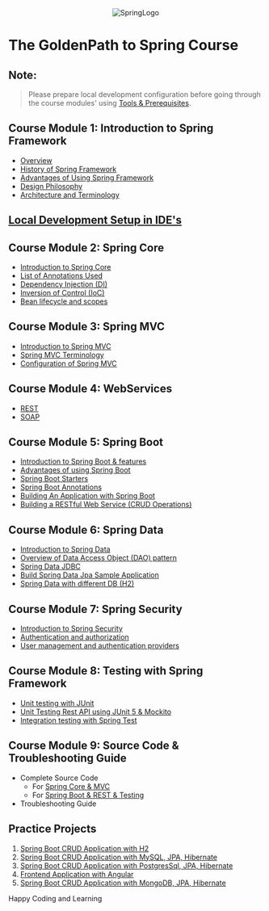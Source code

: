 <div align="center">
<img src="./images/SpringLogo.png" alt="SpringLogo">
</div>

# The GoldenPath to Spring Course

## Note:
> Please prepare local development configuration before going through the course modules' using [Tools & Prerequisites](ToolsForTheCourse.md). 

## Course Module 1: Introduction to Spring Framework
* [Overview](./coursemodule1/IntroductionToSpringFramework.md)
* [History of Spring Framework](./coursemodule1/HistoryOfSpringFramework.md)
* [Advantages of Using Spring Framework](./coursemodule1/AdvantagesOfSpringFramework.md)
* [Design Philosophy](./coursemodule1/DesignPhilosophy.md)
* [Architecture and Terminology](./coursemodule1/ArchitectureAndTerminology.md)

## [Local Development Setup in IDE's](LocalDevelopmentSteps.md) 

## Course Module 2: Spring Core
* [Introduction to Spring Core](./coursemodule2/IntroductionToSpringCore.md)
* [List of Annotations Used](./ListOfAnnotations.md)
* [Dependency Injection (DI)](./coursemodule2/DependencyInjection.md)
* [Inversion of Control (IoC)](./coursemodule2/InversionOfControl.md)
* [Bean lifecycle and scopes](./coursemodule2/BeanLifeCycleAndScopes.md)

## Course Module 3: Spring MVC
* [Introduction to Spring MVC](./coursemodule3/IntroductionToSpringMVC.md)
* [Spring MVC Terminology](./coursemodule3/SpringMVCTerminology.md)
* [Configuration of Spring MVC](./coursemodule3/ConfigureSpringMVC.md)

## Course Module 4: WebServices
* [REST](./coursemodule4/RESTArchitecture.md)
* [SOAP](./coursemodule4/SOAPArchitecture.md)

## Course Module 5: Spring Boot
* [Introduction to Spring Boot & features](./coursemodule5/IntroductionToSpringBoot.md)
* [Advantages of using Spring Boot](./coursemodule5/AdvantagesOfSpringBoot.md)
* [Spring Boot Starters](./coursemodule5/SpringBootStarters.md)
* [Spring Boot Annotations](./coursemodule5/SpringBootAnnotations.md)
* [Building An Application with Spring Boot](./coursemodule5/BuildingApplicationWithSpringBoot.md)
* [Building a RESTful Web Service (CRUD Operations)](./coursemodule5/BuildRestfulWebServiceInSpringBoot.md)


## Course Module 6: Spring Data
* [Introduction to Spring Data](./coursemodule6/IntroductionToSpringData.md)
* [Overview of Data Access Object (DAO) pattern](./coursemodule6/DataAccessObjectPattern.md)
* [Spring Data JDBC](./coursemodule6/SpringJDBC.md)
* [Build Spring Data Jpa Sample Application](./coursemodule6/BuildSpringDataJpaApp.md)
* [Spring Data with different DB (H2)](./coursemodule6/SpringDataJpaWithH2.md)

## Course Module 7: Spring Security
* [Introduction to Spring Security](./coursemodule7/IntroductionToSpringSecurity.md)
* [Authentication and authorization](./coursemodule7/SpringSecurityAuthentication.md)
* [User management and authentication providers](./coursemodule7/UserManagementAndAuthenticationProvdier.md)

## Course Module 8: Testing with Spring Framework
* [Unit testing with JUnit](./coursemodule8/UnitTestingWithJunit.md)
* [Unit Testing Rest API using JUnit 5 & Mockito](./coursemodule8/UnitTestingRestAPIUsingJUnit5.md)
* [Integration testing with Spring Test](./coursemodule8/IntegratingTestExample.md)

## Course Module 9: Source Code & Troubleshooting Guide
* Complete Source Code
   * For [Spring Core & MVC](./learn-spring)
   * For [Spring Boot & REST & Testing](https://github.com/bsmahi/learn-spring-boot/tree/master) 
* Troubleshooting Guide

## Practice Projects 
1. [Spring Boot CRUD Application with H2](https://github.com/bsmahi/spring-boot-app-with-h2)
2. [Spring Boot CRUD Application with MySQL, JPA, Hibernate](https://github.com/bsmahi/spring-boot-app-with-mysql)
3. [Spring Boot CRUD Application with PostgresSql, JPA, Hibernate](https://github.com/bsmahi/spring-boot-app-with-postgres)
4. [Frontend Application with Angular](https://github.com/bsmahi/course-app)
5. [Spring Boot CRUD Application with MongoDB, JPA, Hibernate](https://github.com/bsmahi/spring-boot-app-with-mongodb)

Happy Coding and Learning
